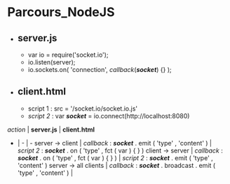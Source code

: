 # Parcours_NodeJS

* ## server.js
  * var io = require('socket.io');
  * io.listen(server);
  * io.sockets.on( 'connection', *callback*(*__socket__*) {} );

* ## client.html
  * script 1 : src = '/socket.io/socket.io.js'
  * *script 2* : var *__socket__* = io.connect(http://localhost:8080)  


*action* | __server.js__ | __client.html__
- | - | -
server -> client | *callback* : *__socket__* . emit ( 'type' , 'content' ) | *script 2* : *__socket__* . on ( 'type' , fct ( var ) { } )
client -> server | *callback* : *__socket__* . on ( 'type' , fct ( var ) { } ) | *script 2* : *__socket__* . emit ( 'type' , 'content' )
server -> all clients | *callback* : *__socket__* . broadcast . emit ( 'type' , 'content' ) | 
